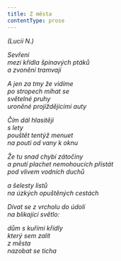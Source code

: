 ```yaml
---
title: Z města
contentType: prose
---
```


_(Lucii N.)_

_Sevřeni  
mezi křídla špinavých ptáků  
a zvonění tramvají_

_A jen za tmy že vidíme  
po stropech míhat se  
světelné pruhy  
uroněné projíždějícími auty_

_Čím dál hlasitěji  
s lety  
pouštět tentýž menuet  
na pouti od vany k oknu_

_Že tu snad chybí zátočiny  
a pnutí plachet nemohoucích přistát  
pod vlivem vodních duchů_

_a šelesty listů  
na úzkých opuštěných cestách_

_Dívat se z vrcholu do údolí  
na blikající světlo:_

_dům s kuřími křídly  
který sem zalít  
z města  
nazobat se ticha_
